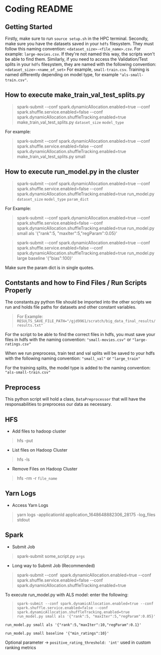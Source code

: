 # Coding README

## Getting Started

Firstly, make sure to run `source setup.sh` in the HPC terminal. Secondly, make sure you have the datasets saved in your `hdfs` filesystem. They must follow this naming convention: `<dataset_size>-<file_name>.csv`. For example: `large-movies.csv`. If they're not named this way, the scripts won't be able to find them. Similarly, if you need to access the Validation/Test splits in your `hdfs` filesystem, they are named with the following convention: `<dataset_size>-<name_of_set>` For example, `small-train.csv`. Training is named differently depending on model type, for example `"als-small-train.csv"`.

## How to execute make_train_val_test_splits.py

> spark-submit --conf spark.dynamicAllocation.enabled=true --conf spark.shuffle.service.enabled=false --conf spark.dynamicAllocation.shuffleTracking.enabled=true make_train_val_test_splits.py `dataset_size` `model_type`

For example:

> spark-submit --conf spark.dynamicAllocation.enabled=true --conf spark.shuffle.service.enabled=false --conf spark.dynamicAllocation.shuffleTracking.enabled=true make_train_val_test_splits.py small

## How to execute run_model.py in the cluster

> spark-submit --conf spark.dynamicAllocation.enabled=true --conf spark.shuffle.service.enabled=false --conf spark.dynamicAllocation.shuffleTracking.enabled=true run_model.py `dataset_size` `model_type` `param_dict`

For Example:

> spark-submit --conf spark.dynamicAllocation.enabled=true --conf spark.shuffle.service.enabled=false --conf spark.dynamicAllocation.shuffleTracking.enabled=true run_model.py small als '{"rank":5, "maxIter":5,"regParam":0.05}'

> spark-submit --conf spark.dynamicAllocation.enabled=true --conf spark.shuffle.service.enabled=false --conf spark.dynamicAllocation.shuffleTracking.enabled=true run_model.py large baseline '{"bias":100}'

Make sure the param dict is in single quotes.

## Contstants and how to Find Files / Run Scripts Properly

The constants.py python file should be imported into the other scripts we run and holds file paths for datasets and other constant variables.

> For Example: `RESULTS_SAVE_FILE_PATH="/gjd9961/scratch/big_data_final_results/results.txt"`

For the script to be able to find the correct files in hdfs, you must save your files in hdfs with the naming convention: `"small-movies.csv"` or `"large-ratings.csv"`

When we run preprocess, train test and val splits will be saved to your hdfs with the following naming convention: `"small_val"` or `"large_train"`

For the training splits, the model type is added to the naming convention: `"als-small-train.csv"`

## Preprocess

This python script will hold a class, `DataPreprocessor` that will have the responsabilities to preprocess our data as necessary.

## HFS

- Add files to hadoop cluster

> hfs -put

- List files on Hadoop Cluster

> hfs -ls

- Remove Files on Hadoop Cluster

> hfs -rm -r `file_name`

## Yarn Logs

- Access Yarn Logs

> yarn logs -applicationId application_1648648882306_28175 -log_files stdout

## Spark

- Submit Job

> spark-submit some_script.py `args`

- Long way to Submit Job (Recommended)

> spark-submit --conf  spark.dynamicAllocation.enabled=true --conf spark.shuffle.service.enabled=false --conf spark.dynamicAllocation.shuffleTracking.enabled=true  

To execute run_model.py with ALS model: enter the following:

> `spark-submit --conf spark.dynamicAllocation.enabled=true --conf spark.shuffle.service.enabled=false --conf spark.dynamicAllocation.shuffleTracking.enabled=true run_model.py small als '{"rank":5, "maxIter":5,"regParam":0.05}'`

`run_model.py small als '{"rank":5,"maxIter":10,"regParam":0.1}'`

`run_model.py small baseline '{"min_ratings":10}'`

Optional parameter -> `positive_rating_threshold: 'int'` used in custom ranking metrics
